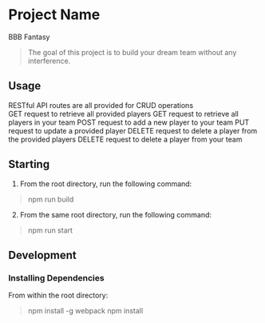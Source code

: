 # Project Name
BBB Fantasy
 > The goal of this project is to build your dream team without any interference.
 
## Usage ##
RESTful API routes are all provided for CRUD operations<br/>
GET request to retrieve all provided players
GET request to retrieve all players in your team
POST request to add a new player to your team
PUT request to update a provided player
DELETE request to delete a player from the provided players
DELETE request to delete a player from your team

## Starting ##
 1. From the root directory, run the following command:
   > npm run build
 2. From the same root directory, run the following command:
   > npm run start

## Development ##
### Installing Dependencies ###
 From within the root directory:
 > npm install -g webpack
 > npm install
